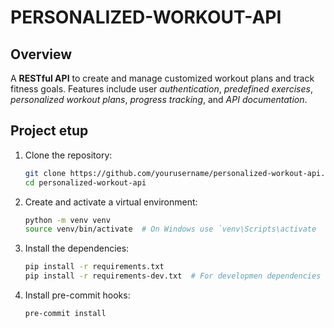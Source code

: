 # PERSONALIZED-WORKOUT-API

## Overview

A **RESTful API** to create and manage customized workout plans and track fitness goals. Features include user *authentication*, *predefined exercises*, *personalized workout plans*, *progress tracking*, and *API documentation*.

## Project etup

1. Clone the repository:

   ```sh
   git clone https://github.com/yourusername/personalized-workout-api.git
   cd personalized-workout-api
   ```

2. Create and activate a virtual environment:

    ```sh
    python -m venv venv
    source venv/bin/activate  # On Windows use `venv\Scripts\activate
    ```

3. Install the dependencies:

    ```sh
    pip install -r requirements.txt
    pip install -r requirements-dev.txt  # For developmen dependencies
    ```

4. Install pre-commit hooks:

    ```sh
    pre-commit install
    ```

